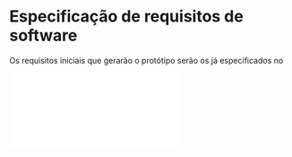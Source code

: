 # Especificação de requisitos de software

Os requisitos iniciais que gerarão o protótipo serão os já especificados no ![Termo de abertura de projeto](readme.md) 
